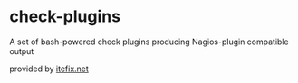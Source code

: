 # check-plugins

A set of bash-powered check plugins producing Nagios-plugin compatible output

provided by [itefix.net](https://itefix.net "itefix.net")
